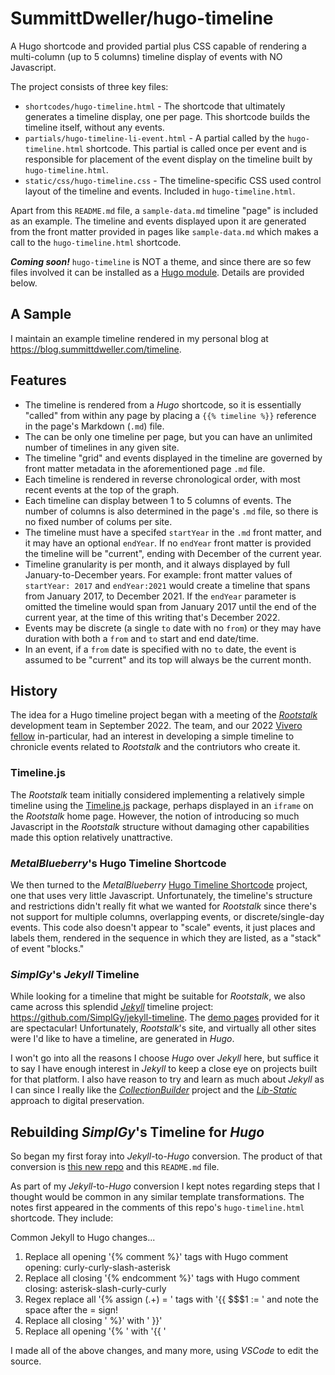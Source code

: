 # SummittDweller/hugo-timeline

A Hugo shortcode and provided partial plus CSS capable of rendering a multi-column (up to 5 columns) timeline display of events with NO Javascript.

The project consists of three key files:

  - `shortcodes/hugo-timeline.html` - The shortcode that ultimately generates a timeline display, one per page.  This shortcode builds the timeline itself, without any events. 
  - `partials/hugo-timeline-li-event.html` - A partial called by the `hugo-timeline.html` shortcode.  This partial is called once per event and is responsible for placement of the event display on the timeline built by `hugo-timeline.html`. 
  - `static/css/hugo-timeline.css` - The timeline-specific CSS used control layout of the timeline and events.  Included in `hugo-timeline.html`.

Apart from this `README.md` file, a `sample-data.md` timeline "page" is included as an example.  The timeline and events displayed upon it are generated from the front matter provided in pages like `sample-data.md` which makes a call to the `hugo-timeline.html` shortcode.  

*__Coming soon!__* `hugo-timeline` is NOT a theme, and since there are so few files involved it can be installed as a [Hugo module](https://gohugo.io/hugo-modules/).  Details are provided below.

## A Sample

I maintain an example timeline rendered in my personal blog at https://blog.summittdweller.com/timeline. 

## Features

  - The timeline is rendered from a _Hugo_ shortcode, so it is essentially "called" from within any page by placing a `{{% timeline %}}` reference in the page's Markdown (`.md`) file.
  - The can be only one timeline per page, but you can have an unlimited number of timelines in any given site.
  - The timeline "grid" and events displayed in the timeline are governed by front matter metadata in the aforementioned page `.md` file.
  - Each timeline is rendered in reverse chronological order, with most recent events at the top of the graph.
  - Each timeline can display between 1 to 5 columns of events.  The number of columns is also determined in the page's `.md` file, so there is no fixed number of colums per site.
  - The timeline must have a specifed `startYear` in the `.md` front matter, and it may have an optional `endYear`.  If no `endYear` front matter is provided the timeline will be "current", ending with December of the current year. 
  - Timeline granularity is per month, and it always displayed by full January-to-December years. For example: front matter values of `startYear: 2017` and `endYear:2021` would create a timeline that spans from January 2017, to December 2021.  If the `endYear` parameter is omitted the timeline would span from January 2017 until the end of the current year, at the time of this writing that's December 2022.  
  - Events may be discrete (a single `to` date with no `from`) or they may have duration with both a `from` and `to` start and end date/time.  
  - In an event, if a `from` date is specified with no `to` date, the event is assumed to be "current" and its top will always be the current month.

## History

The idea for a Hugo timeline project began with a meeting of the [_Rootstalk_](https://rootstalk.grinnell.edu) development team in September 2022.  The team, and our 2022 [Vivero fellow](https://www.grinnell.edu/academics/centers-programs/ctla/dlac/vivero) in-particular, had an interest in developing a simple timeline to chronicle events related to _Rootstalk_ and the contriutors who create it.

### Timeline.js

The _Rootstalk_ team initially considered implementing a relatively simple timeline using the [Timeline.js](https://timeline.knightlab.com/) package, perhaps displayed in an `iframe` on the _Rootstalk_ home page.  However, the notion of introducing so much Javascript in the _Rootstalk_ structure without damaging other capabilities made this option relatively unattractive.

### _MetalBlueberry_'s Hugo Timeline Shortcode

We then turned to the _MetalBlueberry_ [Hugo Timeline Shortcode](https://metalblueberry.github.io/post/howto/2021-02-28_hugo_timeline_shortcode/) project, one that uses very little Javascript.  Unfortunately, the timeline's structure and restrictions didn't really fit what we wanted for _Rootstalk_ since there's not support for multiple columns, overlapping events, or discrete/single-day events.  This code also doesn't appear to "scale" events, it just places and labels them, rendered in the sequence in which they are listed, as a "stack" of event "blocks."   

### _SimplGy_'s _Jekyll_ Timeline

While looking for a timeline that might be suitable for _Rootstalk_, we also came across this splendid [_Jekyll_](https://jekyllrb.com/) timeline project: https://github.com/SimplGy/jekyll-timeline.  The [demo pages](http://www.simple.gy/jekyll-timeline/) provided for it are spectacular!  Unfortunately, _Rootstalk_'s site, and virtually all other sites were I'd like to have a timeline, are generated in _Hugo_. 

I won't go into all the reasons I choose _Hugo_ over _Jekyll_ here, but suffice it to say I have enough interest in _Jekyll_ to keep a close eye on projects built for that platform.  I also have reason to try and learn as much about _Jekyll_ as I can since I really like the [_CollectionBuilder_](https://collectionbuilder.github.io/) project and the [_Lib-Static_](https://lib-static.github.io/) approach to digital preservation.

## Rebuilding _SimplGy_'s Timeline for _Hugo_

So began my first foray into _Jekyll_-to-_Hugo_ conversion.  The product of that conversion is [this new repo](https://github.com/SummittDweller/hugo-timeline) and this `README.md` file.

As part of my _Jekyll_-to-_Hugo_ conversion I kept notes regarding steps that I thought would be common in any similar template transformations.  The notes first appeared in the comments of this repo's `hugo-timeline.html` shortcode.  They include:

Common Jekyll to Hugo changes... 
1) Replace all opening '{% comment %}' tags with Hugo comment opening: curly-curly-slash-asterisk   
2) Replace all closing '{% endcomment %}' tags with Hugo comment closing: asterisk-slash-curly-curly  
3) Regex replace all '\{% assign (.+) = ' tags with '{{ $$$1 := ' and note the space after the = sign!
4) Replace all closing ' %}' with ' }}'
5) Replace all opening '{% ' with '{{ '

I made all of the above changes, and many more, using _VSCode_ to edit the source.

